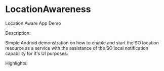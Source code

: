 # LocationAwareness
Location Aware App Demo


Description:

Simple Android demonstration on how to enable and start the SO location resource as a service with the assistance of the SO local notification capability for it's UI purposes.


Highlights:


